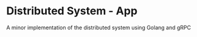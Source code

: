 # Distributed System - App

A minor implementation of the distributed system using Golang and gRPC


